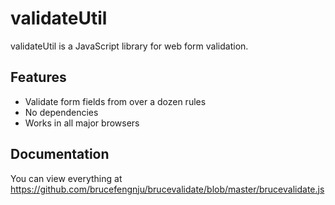 # validateUtil

validateUtil is a JavaScript library for web form validation.

## Features

- Validate form fields from over a dozen rules
- No dependencies
- Works in all major browsers


## Documentation

You can view everything at https://github.com/brucefengnju/brucevalidate/blob/master/brucevalidate.js
